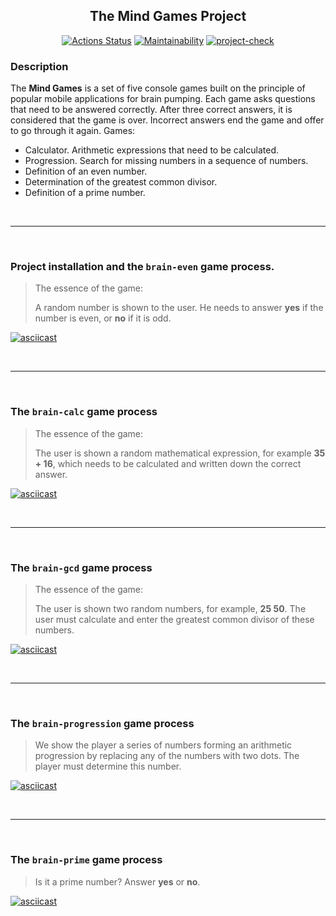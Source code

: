 <div align="center">

  ## The Mind Games Project

  <a href="">[![Actions Status](https://github.com/arzartden/frontend-project-lvl1/workflows/hexlet-check/badge.svg)](https://github.com/arzartden/frontend-project-lvl1/actions/workflows/hexlet-check.yml)</a>
  <a href="">[![Maintainability](https://api.codeclimate.com/v1/badges/96da757da23faab2ada6/maintainability)](https://codeclimate.com/github/arzartden/frontend-project-lvl1/maintainability)</a>
  <a href="">[![project-check](https://github.com/arzartden/frontend-project-lvl1/actions/workflows/project-check.yml/badge.svg)](https://github.com/arzartden/frontend-project-lvl1/actions/workflows/project-check.yml)</a>

</div>

### Description

The **Mind Games** is a set of five console games built on the principle of popular mobile applications for brain pumping. Each game asks questions that need to be answered correctly. After three correct answers, it is considered that the game is over. Incorrect answers end the game and offer to go through it again. Games:
 - Calculator. Arithmetic expressions that need to be calculated.
 - Progression. Search for missing numbers in a sequence of numbers.
 - Definition of an even number.
 - Determination of the greatest common divisor.
 - Definition of a prime number.

<br>

---

<br>

### Project installation and the `brain-even` game process.
>  The essence of the game:
>
>  A random number is shown to the user. He needs to answer **yes** if the number is even, or **no** if it is odd.

[![asciicast](https://asciinema.org/a/OqSvTS8MucGrvZecsxwzufBGN.svg)](https://asciinema.org/a/OqSvTS8MucGrvZecsxwzufBGN)

<br>

---

<br>

### The `brain-calc` game process
>  The essence of the game:
>
>  The user is shown a random mathematical expression, for example **35 + 16**, which needs to be calculated and written down the correct answer.

[![asciicast](https://asciinema.org/a/MKBEAmHgbY1p6lnSViObi6KjG.svg)](https://asciinema.org/a/MKBEAmHgbY1p6lnSViObi6KjG)

<br>

---

<br>

### The `brain-gcd` game process
>  The essence of the game:
>
>  The user is shown two random numbers, for example, **25 50**. The user must calculate and enter the greatest common divisor of these numbers.

[![asciicast](https://asciinema.org/a/HC4A0j88g2mUH5zhyEdT6qclk.svg)](https://asciinema.org/a/HC4A0j88g2mUH5zhyEdT6qclk)

<br>

---

<br>

### The `brain-progression` game process
> We show the player a series of numbers forming an arithmetic progression by replacing any of the numbers with two dots. The player must determine this number.

[![asciicast](https://asciinema.org/a/dd1cop65sHisSjFXww6p7JyZE.svg)](https://asciinema.org/a/dd1cop65sHisSjFXww6p7JyZE)

<br>

---

<br>

### The `brain-prime` game process
> Is it a prime number? Answer **yes** or **no**.

[![asciicast](https://asciinema.org/a/LBxo1AmOTNeISUcpFZayxqDIE.svg)](https://asciinema.org/a/LBxo1AmOTNeISUcpFZayxqDIE)
